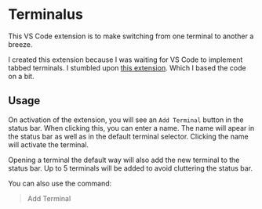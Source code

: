 # Terminalus

This VS Code extension is to make switching from one terminal to another a breeze.

I created this extension because I was waiting for VS Code to implement tabbed terminals. I stumbled upon [this extension](https://marketplace.visualstudio.com/items?itemName=Tyriar.terminal-tabs). Which I based the code on a bit.

## Usage

On activation of the extension, you will see an `Add Terminal` button in the status bar. When clicking this, you can enter a name. The name will apear in the status bar as well as in the default terminal selector. Clicking the name will activate the terminal.

Opening a terminal the default way will also add the new terminal to the status bar. Up to 5 terminals will be added to avoid cluttering the status bar.

You can also use the command:
> Add Terminal